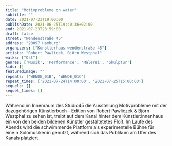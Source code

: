 ```yaml
---
title: "Motivprobleme on water"
subtitle: ""
date: 2021-07-23T19:00:00
publishDate: 2021-06-25T19:40:36+02:00
end: 2021-07-23T23:59:00
draft: false
street: "Wendenstraße 45"
address: "20097 Hamburg"
organizers: ["Künstlerhaus wendenstraße 45"]
artists: "Robert Pawlicek, Björn Westphal"
walks: ["Ost"]
genres: ['Musik', 'Performance', 'Malerei', 'Skulptur']
kids: []
featuredImage: ""
repeats: ['WENDE_01B', 'WENDE_01C']
repeat_times: ['2021-07-24T14:00:00', '2021-07-25T15:00:00']
sequels: []
sequel_times: []
---
```


Während im Innenraum des Studio45 die Ausstellung Motivprobleme mit der dazugehörigen Künstlerbuch - Edition von Robert Pawliczek & Björn Westphal zu sehen ist, treibt auf dem Kanal hinter dem Künstler:innenhaus ein von den beiden bildenen Künstler gestaltetetes Floß. Im Laufe des Abends wird die schwimmende Plattform als experimentelle Bühne für eine:n Solomusiker:in genutzt, während sich das Publikum am Ufer des Kanals platziert.